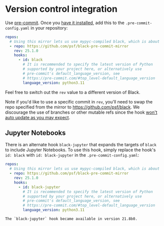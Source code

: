 # Version control integration 
 
Use [pre-commit](https://pre-commit.com/). Once you 
[have it installed](https://pre-commit.com/#install), add this to the 
`.pre-commit-config.yaml` in your repository: 
 
```yaml 
repos: 
  # Using this mirror lets us use mypyc-compiled black, which is about 2x faster 
  - repo: https://github.com/psf/black-pre-commit-mirror 
    rev: 25.1.0 
    hooks: 
      - id: black 
        # It is recommended to specify the latest version of Python 
        # supported by your project here, or alternatively use 
        # pre-commit's default_language_version, see 
        # https://pre-commit.com/#top_level-default_language_version 
        language_version: python3.11 
``` 
 
Feel free to switch out the `rev` value to a different version of Black. 
 
Note if you'd like to use a specific commit in `rev`, you'll need to swap the repo 
specified from the mirror to https://github.com/psf/black. We discourage the use of 
branches or other mutable refs since the hook [won't auto update as you may 
expect][pre-commit-mutable-rev]. 
 
## Jupyter Notebooks 
 
There is an alternate hook `black-jupyter` that expands the targets of `black` to 
include Jupyter Notebooks. To use this hook, simply replace the hook's `id: black` with 
`id: black-jupyter` in the `.pre-commit-config.yaml`: 
 
```yaml 
repos: 
  # Using this mirror lets us use mypyc-compiled black, which is about 2x faster 
  - repo: https://github.com/psf/black-pre-commit-mirror 
    rev: 25.1.0 
    hooks: 
      - id: black-jupyter 
        # It is recommended to specify the latest version of Python 
        # supported by your project here, or alternatively use 
        # pre-commit's default_language_version, see 
        # https://pre-commit.com/#top_level-default_language_version 
        language_version: python3.11 
``` 
 
```{note} 
The `black-jupyter` hook became available in version 21.8b0. 
``` 
 
[pre-commit-mutable-rev]: 
  https://pre-commit.com/#using-the-latest-version-for-a-repository 
                                                                                                                                                                                                                                                 